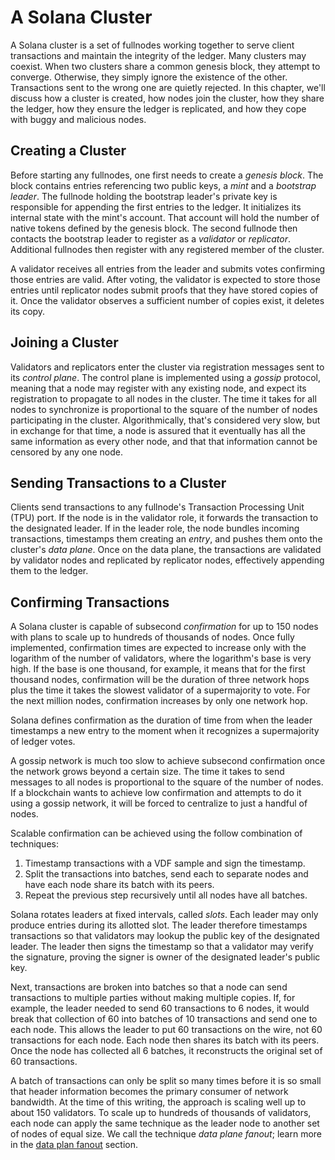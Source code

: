 # A Solana Cluster

A Solana cluster is a set of fullnodes working together to serve client
transactions and maintain the integrity of the ledger. Many clusters may
coexist. When two clusters share a common genesis block, they attempt to
converge. Otherwise, they simply ignore the existence of the other.
Transactions sent to the wrong one are quietly rejected. In this chapter, we'll
discuss how a cluster is created, how nodes join the cluster, how they share
the ledger, how they ensure the ledger is replicated, and how they cope with
buggy and malicious nodes.

## Creating a Cluster

Before starting any fullnodes, one first needs to create a *genesis block*.
The block contains entries referencing two public keys, a *mint* and a
*bootstrap leader*. The fullnode holding the bootstrap leader's private key is
responsible for appending the first entries to the ledger. It initializes its
internal state with the mint's account. That account will hold the number of
native tokens defined by the genesis block. The second fullnode then contacts
the bootstrap leader to register as a *validator* or *replicator*. Additional
fullnodes then register with any registered member of the cluster.

A validator receives all entries from the leader and submits votes confirming
those entries are valid. After voting, the validator is expected to store those
entries until replicator nodes submit proofs that they have stored copies of
it. Once the validator observes a sufficient number of copies exist, it deletes
its copy.

## Joining a Cluster

Validators and replicators enter the cluster via registration messages sent to
its *control plane*. The control plane is implemented using a *gossip*
protocol, meaning that a node may register with any existing node, and expect
its registration to propagate to all nodes in the cluster. The time it takes
for all nodes to synchronize is proportional to the square of the number of
nodes participating in the cluster. Algorithmically, that's considered very
slow, but in exchange for that time, a node is assured that it eventually has
all the same information as every other node, and that that information cannot
be censored by any one node.

## Sending Transactions to a Cluster

Clients send transactions to any fullnode's Transaction Processing Unit (TPU)
port. If the node is in the validator role, it forwards the transaction to the
designated leader. If in the leader role, the node bundles incoming
transactions, timestamps them creating an *entry*, and pushes them onto the
cluster's *data plane*. Once on the data plane, the transactions are validated
by validator nodes and replicated by replicator nodes, effectively appending
them to the ledger.

## Confirming Transactions

A Solana cluster is capable of subsecond *confirmation* for up to 150 nodes
with plans to scale up to hundreds of thousands of nodes. Once fully
implemented, confirmation times are expected to increase only with the
logarithm of the number of validators, where the logarithm's base is very high.
If the base is one thousand, for example, it means that for the first thousand
nodes, confirmation will be the duration of three network hops plus the time it
takes the slowest validator of a supermajority to vote. For the next million
nodes, confirmation increases by only one network hop.

Solana defines confirmation as the duration of time from when the leader
timestamps a new entry to the moment when it recognizes a supermajority of
ledger votes.

A gossip network is much too slow to achieve subsecond confirmation once the
network grows beyond a certain size. The time it takes to send messages to all
nodes is proportional to the square of the number of nodes. If a blockchain
wants to achieve low confirmation and attempts to do it using a gossip network,
it will be forced to centralize to just a handful of nodes.

Scalable confirmation can be achieved using the follow combination of
techniques:

1. Timestamp transactions with a VDF sample and sign the timestamp.
2. Split the transactions into batches, send each to separate nodes and have
   each node share its batch with its peers.
3. Repeat the previous step recursively until all nodes have all batches.

Solana rotates leaders at fixed intervals, called *slots*. Each leader may only
produce entries during its allotted slot. The leader therefore timestamps
transactions so that validators may lookup the public key of the designated
leader. The leader then signs the timestamp so that a validator may verify the
signature, proving the signer is owner of the designated leader's public key.

Next, transactions are broken into batches so that a node can send transactions
to multiple parties without making multiple copies. If, for example, the leader
needed to send 60 transactions to 6 nodes, it would break that collection of 60
into batches of 10 transactions and send one to each node. This allows the
leader to put 60 transactions on the wire, not 60 transactions for each node.
Each node then shares its batch with its peers. Once the node has collected all
6 batches, it reconstructs the original set of 60 transactions.

A batch of transactions can only be split so many times before it is so small
that header information becomes the primary consumer of network bandwidth. At
the time of this writing, the approach is scaling well up to about 150
validators. To scale up to hundreds of thousands of validators, each node can
apply the same technique as the leader node to another set of nodes of equal
size. We call the technique *data plane fanout*; learn more in the [data plan
fanout](data-plane-fanout.md) section.
